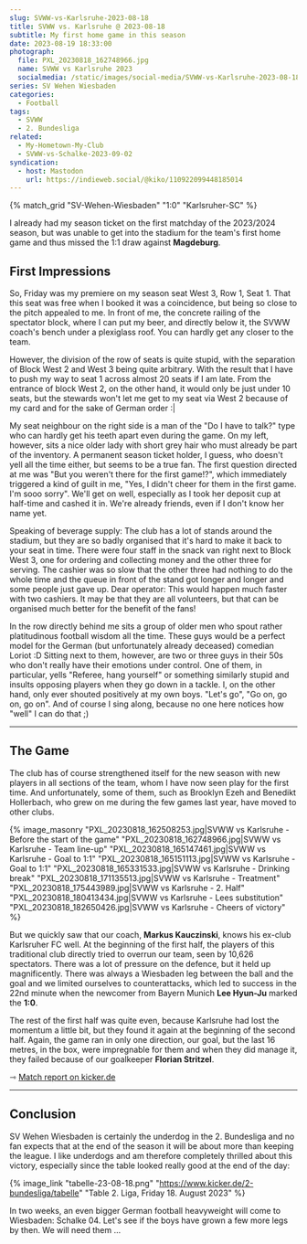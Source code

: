 ```yaml
---
slug: SVWW-vs-Karlsruhe-2023-08-18
title: SVWW vs. Karlsruhe @ 2023-08-18
subtitle: My first home game in this season
date: 2023-08-19 18:33:00
photograph:
  file: PXL_20230818_162748966.jpg
  name: SVWW vs Karlsruhe 2023
  socialmedia: /static/images/social-media/SVWW-vs-Karlsruhe-2023-08-18.png
series: SV Wehen Wiesbaden
categories:
  - Football
tags:
  - SVWW
  - 2. Bundesliga
related:
  - My-Hometown-My-Club
  - SVWW-vs-Schalke-2023-09-02
syndication:
  - host: Mastodon
    url: https://indieweb.social/@kiko/110922099448185014
---
```


{% match_grid "SV-Wehen-Wiesbaden" "1:0" "Karlsruher-SC" %}

I already had my season ticket on the first matchday of the 2023/2024 season, but was unable to get into the stadium for the team's first home game and thus missed the 1:1 draw against **Magdeburg**.

## First Impressions

So, Friday was my premiere on my season seat West 3, Row 1, Seat 1. That this seat was free when I booked it was a coincidence, but being so close to the pitch appealed to me. In front of me, the concrete railing of the spectator block, where I can put my beer, and directly below it, the SVWW coach's bench under a plexiglass roof. You can hardly get any closer to the team.

<!-- more -->

However, the division of the row of seats is quite stupid, with the separation of Block West 2 and West 3 being quite arbitrary. With the result that I have to push my way to seat 1 across almost 20 seats if I am late. From the entrance of block West 2, on the other hand, it would only be just under 10 seats, but the stewards won't let me get to my seat via West 2 because of my card and for the sake of German order :|

My seat neighbour on the right side is a man of the "Do I have to talk?" type who can hardly get his teeth apart even during the game. On my left, however, sits a nice older lady with short grey hair who must already be part of the inventory. A permanent season ticket holder, I guess, who doesn't yell all the time either, but seems to be a true fan. The first question directed at me was "But you weren't there for the first game!?", which immediately triggered a kind of guilt in me, "Yes, I didn't cheer for them in the first game. I'm sooo sorry". We'll get on well, especially as I took her deposit cup at half-time and cashed it in. We're already friends, even if I don't know her name yet.

Speaking of beverage supply: The club has a lot of stands around the stadium, but they are so badly organised that it's hard to make it back to your seat in time. There were four staff in the snack van right next to Block West 3, one for ordering and collecting money and the other three for serving. The cashier was so slow that the other three had nothing to do the whole time and the queue in front of the stand got longer and longer and some people just gave up.  Dear operator: This would happen much faster with two cashiers. It may be that they are all volunteers, but that can be organised much better for the benefit of the fans!

In the row directly behind me sits a group of older men who spout rather platitudinous football wisdom all the time. These guys would be a perfect model for the German (but unfortunately already deceased) comedian Loriot :D
Sitting next to them, however, are two or three guys in their 50s who don't really have their emotions under control. One of them, in particular, yells "Referee, hang yourself" or something similarly stupid and insults opposing players when they go down in a tackle. I, on the other hand, only ever shouted positively at my own boys. "Let's go", "Go on, go on, go on". And of course I sing along, because no one here notices how "well" I can do that ;)

---

## The Game

The club has of course strengthened itself for the new season with new players in all sections of the team, whom I have now seen play for the first time. And unfortunately, some of them, such as Brooklyn Ezeh and Benedikt Hollerbach, who grew on me during the few games last year, have moved to other clubs.

{% image_masonry
  "PXL_20230818_162508253.jpg|SVWW vs Karlsruhe - Before the start of the game"
  "PXL_20230818_162748966.jpg|SVWW vs Karlsruhe - Team line-up"
  "PXL_20230818_165147461.jpg|SVWW vs Karlsruhe - Goal to 1:1"
  "PXL_20230818_165151113.jpg|SVWW vs Karlsruhe - Goal to 1:1"
  "PXL_20230818_165331533.jpg|SVWW vs Karlsruhe - Drinking break"
  "PXL_20230818_171135513.jpg|SVWW vs Karlsruhe - Treatment"
  "PXL_20230818_175443989.jpg|SVWW vs Karlsruhe - 2. Half"
  "PXL_20230818_180413434.jpg|SVWW vs Karlsruhe - Lees substitution"
  "PXL_20230818_182650426.jpg|SVWW vs Karlsruhe - Cheers of victory"
%}

But we quickly saw that our coach, **Markus Kauczinski**, knows his ex-club Karlsruher FC well. At the beginning of the first half, the players of this traditional club directly tried to overrun our team, seen by 10,626 spectators. There was a lot of pressure on the defence, but it held up magnificently. There was always a Wiesbaden leg between the ball and the goal and we limited ourselves to counterattacks, which led to success in the 22nd minute when the newcomer from Bayern Munich **Lee Hyun-Ju** marked the **1:0**.

The rest of the first half was quite even, because Karlsruhe had lost the momentum a little bit, but they found it again at the beginning of the second half. Again, the game ran in only one direction, our goal, but the last 16 metres, in the box, were impregnable for them and when they did manage it, they failed because of our goalkeeper **Florian Stritzel**.

&#x21FE;&nbsp;[Match report on kicker.de](https://www.kicker.de/wiesbaden-gegen-karlsruhe-2023-bundesliga-4861686/spielbericht)

---

## Conclusion

SV Wehen Wiesbaden is certainly the underdog in the 2. Bundesliga and no fan expects that at the end of the season it will be about more than keeping the league. I like underdogs and am therefore completely thrilled about this victory, especially since the table looked really good at the end of the day:

{% image_link "tabelle-23-08-18.png" "https://www.kicker.de/2-bundesliga/tabelle" "Table 2. Liga, Friday 18. August 2023" %}

In two weeks, an even bigger German football heavyweight will come to Wiesbaden: Schalke 04. Let's see if the boys have grown a few more legs by then. We will need them ...

